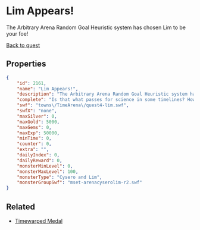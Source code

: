 # Lim Appears!

The Arbitrary Arena Random Goal Heuristic system has chosen Lim to be your foe!

[Back to quest](../quests.md)

## Properties

```json
{
    "id": 2161,
    "name": "Lim Appears!",
    "description": "The Arbitrary Arena Random Goal Heuristic system has chosen Lim to be your foe!",
    "complete": "Is that what passes for science in some timelines? How... interesting.",
    "swf": "towns\/TimeArena\/quest4-lim.swf",
    "swfX": "none",
    "maxSilver": 0,
    "maxGold": 5000,
    "maxGems": 0,
    "maxExp": 50000,
    "minTime": 0,
    "counter": 0,
    "extra": "",
    "dailyIndex": 0,
    "dailyReward": 0,
    "monsterMinLevel": 0,
    "monsterMaxLevel": 100,
    "monsterType": "Cysero and Lim",
    "monsterGroupSwf": "mset-arenacyserolim-r2.swf"
}
```

## Related

- [Timewarped Medal](../items/18514-timewarped-medal.md)

